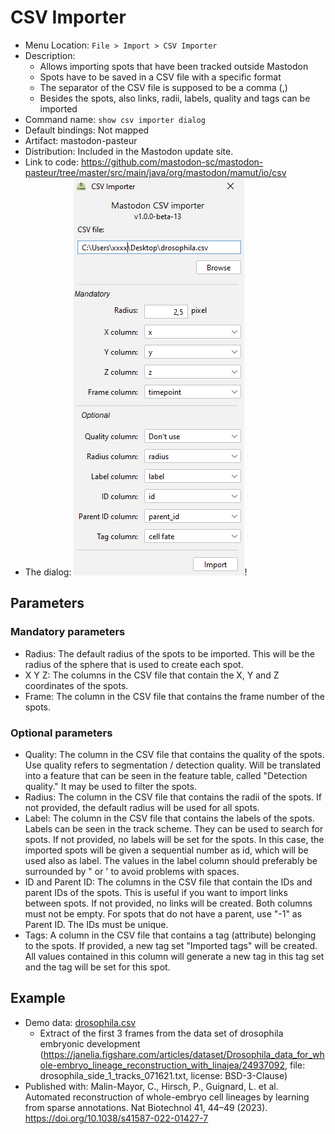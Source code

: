 # CSV Importer

* Menu Location: `File > Import > CSV Importer`
* Description:
    * Allows importing spots that have been tracked outside Mastodon
    * Spots have to be saved in a CSV file with a specific format
    * The separator of the CSV file is supposed to be a comma (,)
    * Besides the spots, also links, radii, labels, quality and tags can be imported
* Command name: `show csv importer dialog`
* Default bindings: Not mapped
* Artifact: mastodon-pasteur
* Distribution: Included in the Mastodon update site.
* Link to code: https://github.com/mastodon-sc/mastodon-pasteur/tree/master/src/main/java/org/mastodon/mamut/io/csv
* The dialog: ![csv_importer_dialog.png](img/csv_importer_dialog.png)!

## Parameters

### Mandatory parameters

* Radius: The default radius of the spots to be imported. This will be the radius of the sphere that is used to create
  each spot.
* X Y Z: The columns in the CSV file that contain the X, Y and Z coordinates of the spots.
* Frame: The column in the CSV file that contains the frame number of the spots.

### Optional parameters

* Quality: The column in the CSV file that contains the quality of the spots. Use quality refers to segmentation /
  detection quality. Will be translated into a feature that can be seen in the feature table, called "Detection
  quality." It may be used to filter the spots.
* Radius: The column in the CSV file that contains the radii of the spots. If not provided, the default radius will be
  used for all spots.
* Label: The column in the CSV file that contains the labels of the spots. Labels can be seen in the track scheme. They
  can be used to search for spots. If not provided, no labels will be set for the spots. In this case, the imported
  spots will be given a sequential number as id, which will be used also as label. The values in the label column should
  preferably be surrounded by " or ' to avoid problems with spaces.
* ID and Parent ID: The columns in the CSV file that contain the IDs and parent IDs of the spots. This is useful if you
  want to import links between spots. If not provided, no links will be created. Both columns must not be empty. For
  spots that do not have a parent, use "-1" as Parent ID. The IDs must be unique.
* Tags: A column in the CSV file that contains a tag (attribute) belonging to the spots. If provided, a new tag set
  "Imported tags" will be created. All values contained in this column will generate a new tag in this tag set and the
  tag will be set for this spot.

## Example

* Demo data: [drosophila.csv](img/drosophila.csv)
    * Extract of the first 3 frames from the data set of drosophila embryonic
      development (https://janelia.figshare.com/articles/dataset/Drosophila_data_for_whole-embryo_lineage_reconstruction_with_linajea/24937092,
      file: drosophila_side_1_tracks_071621.txt, license: BSD-3-Clause)
* Published with: Malin-Mayor, C., Hirsch, P., Guignard, L. et al. Automated reconstruction of whole-embryo cell
  lineages by learning
  from sparse annotations. Nat Biotechnol 41, 44–49 (2023). https://doi.org/10.1038/s41587-022-01427-7
